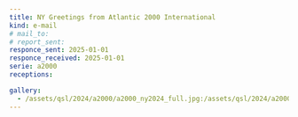 ```yaml
---
title: NY Greetings from Atlantic 2000 International
kind: e-mail
# mail_to: 
# report_sent: 
responce_sent: 2025-01-01
responce_received: 2025-01-01
serie: a2000
receptions:

gallery:
  - /assets/qsl/2024/a2000/a2000_ny2024_full.jpg:/assets/qsl/2024/a2000/a2000_ny2024_small.jpg
---
```

